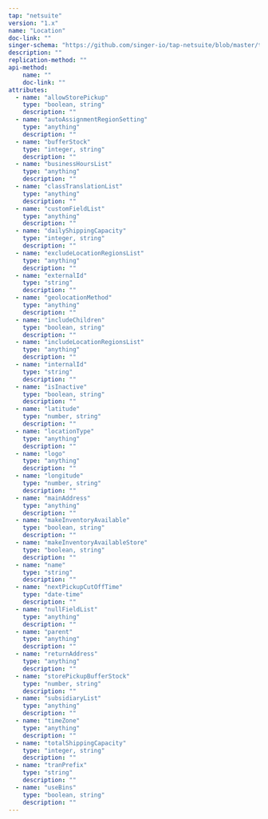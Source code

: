 ```yaml
---
tap: "netsuite"
version: "1.x"
name: "Location"
doc-link: ""
singer-schema: "https://github.com/singer-io/tap-netsuite/blob/master/tap_netsuite/schemas/Location.json"
description: ""
replication-method: ""
api-method:
    name: ""
    doc-link: ""
attributes:
  - name: "allowStorePickup"
    type: "boolean, string"
    description: ""
  - name: "autoAssignmentRegionSetting"
    type: "anything"
    description: ""
  - name: "bufferStock"
    type: "integer, string"
    description: ""
  - name: "businessHoursList"
    type: "anything"
    description: ""
  - name: "classTranslationList"
    type: "anything"
    description: ""
  - name: "customFieldList"
    type: "anything"
    description: ""
  - name: "dailyShippingCapacity"
    type: "integer, string"
    description: ""
  - name: "excludeLocationRegionsList"
    type: "anything"
    description: ""
  - name: "externalId"
    type: "string"
    description: ""
  - name: "geolocationMethod"
    type: "anything"
    description: ""
  - name: "includeChildren"
    type: "boolean, string"
    description: ""
  - name: "includeLocationRegionsList"
    type: "anything"
    description: ""
  - name: "internalId"
    type: "string"
    description: ""
  - name: "isInactive"
    type: "boolean, string"
    description: ""
  - name: "latitude"
    type: "number, string"
    description: ""
  - name: "locationType"
    type: "anything"
    description: ""
  - name: "logo"
    type: "anything"
    description: ""
  - name: "longitude"
    type: "number, string"
    description: ""
  - name: "mainAddress"
    type: "anything"
    description: ""
  - name: "makeInventoryAvailable"
    type: "boolean, string"
    description: ""
  - name: "makeInventoryAvailableStore"
    type: "boolean, string"
    description: ""
  - name: "name"
    type: "string"
    description: ""
  - name: "nextPickupCutOffTime"
    type: "date-time"
    description: ""
  - name: "nullFieldList"
    type: "anything"
    description: ""
  - name: "parent"
    type: "anything"
    description: ""
  - name: "returnAddress"
    type: "anything"
    description: ""
  - name: "storePickupBufferStock"
    type: "number, string"
    description: ""
  - name: "subsidiaryList"
    type: "anything"
    description: ""
  - name: "timeZone"
    type: "anything"
    description: ""
  - name: "totalShippingCapacity"
    type: "integer, string"
    description: ""
  - name: "tranPrefix"
    type: "string"
    description: ""
  - name: "useBins"
    type: "boolean, string"
    description: ""
---
```

